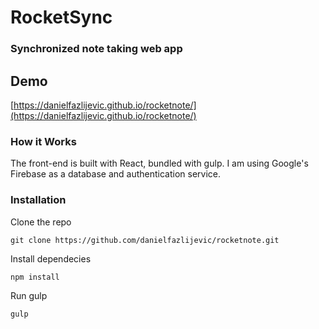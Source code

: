 # RocketSync
### Synchronized note taking web app

## Demo
[https://danielfazlijevic.github.io/rocketnote/](https://danielfazlijevic.github.io/rocketnote/)

### How it Works
The front-end is built with React, bundled with gulp.
I am using Google's Firebase as a database and authentication service.

### Installation
Clone the repo
```
git clone https://github.com/danielfazlijevic/rocketnote.git
```
Install dependecies
```
npm install
```
Run gulp
```
gulp
```


